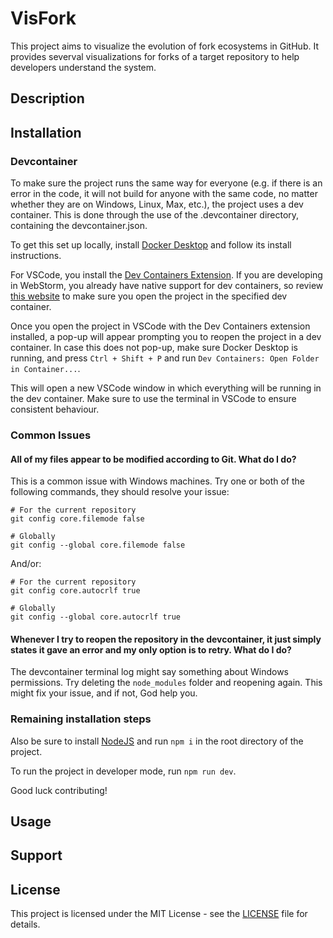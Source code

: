 # VisFork
This project aims to visualize the evolution of fork ecosystems in GitHub. It provides severval visualizations for forks of a target repository to help developers understand the system.

## Description

## Installation
### Devcontainer
To make sure the project runs the same way for everyone (e.g. if there is an error in the code, it will not build for anyone with the same code, no matter whether they are on Windows, Linux, Max, etc.), the project uses a dev container. This is done through the use of the .devcontainer directory, containing the devcontainer.json.

To get this set up locally, install [Docker Desktop](https://www.docker.com/products/docker-desktop/) and follow its install instructions.

For VSCode, you install the [Dev Containers Extension](https://marketplace.visualstudio.com/items?itemName=ms-vscode-remote.remote-containers). If you are developing in WebStorm, you already have native support for dev containers, so review [this website](https://www.jetbrains.com/help/webstorm/start-dev-container-inside-ide.html) to make sure you open the project in the specified dev container.

Once you open the project in VSCode with the Dev Containers extension installed, a pop-up will appear prompting you to reopen the project in a dev container. In case this does not pop-up, make sure Docker Desktop is running, and press `Ctrl + Shift + P` and run `Dev Containers: Open Folder in Container...`.

This will open a new VSCode window in which everything will be running in the dev container. Make sure to use the terminal in VSCode to ensure consistent behaviour. 

### Common Issues
#### All of my files appear to be modified according to Git. What do I do?
This is a common issue with Windows machines. Try one or both of the following commands, they should resolve your issue:

```
# For the current repository
git config core.filemode false   

# Globally
git config --global core.filemode false
```

And/or:

```
# For the current repository
git config core.autocrlf true  

# Globally
git config --global core.autocrlf true
```

#### Whenever I try to reopen the repository in the devcontainer, it just simply states it gave an error and my only option is to retry. What do I do?
The devcontainer terminal log might say something about Windows permissions. Try deleting the `node_modules` folder and reopening again. This might fix your issue, and if not, God help you.

### Remaining installation steps

Also be sure to install [NodeJS](https://nodejs.org/en) and run `npm i` in the root directory of the project.

To run the project in developer mode, run `npm run dev`.

Good luck contributing!

## Usage

## Support

## License
This project is licensed under the MIT License - see the [LICENSE](README.md) file for details.
